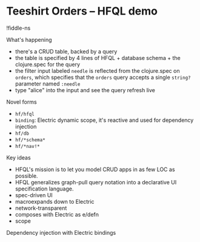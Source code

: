 # Teeshirt Orders – HFQL demo

!fiddle-ns[](hfql-demo.hfql-teeshirt-orders/HFQL-teeshirt-orders)


What's happening
* there's a CRUD table, backed by a query
* the table is specified by 4 lines of HFQL + database schema + the clojure.spec for the query
* the filter input labeled `needle` is reflected from the clojure.spec on `orders`, which specifies that the `orders` query accepts a single `string?` parameter named `:needle`
* type "alice" into the input and see the query refresh live

Novel forms
* `hf/hfql`
* `binding`: Electric dynamic scope, it's reactive and used for dependency injection
* `hf/db`
* `hf/*schema*`
* `hf/*nav!*`

Key ideas
* HFQL's mission is to let you model CRUD apps in as few LOC as possible.
* HFQL generalizes graph-pull query notation into a declarative UI specification language.
* spec-driven UI
* macroexpands down to Electric
* network-transparent
* composes with Electric as e/defn
* scope

Dependency injection with Electric bindings